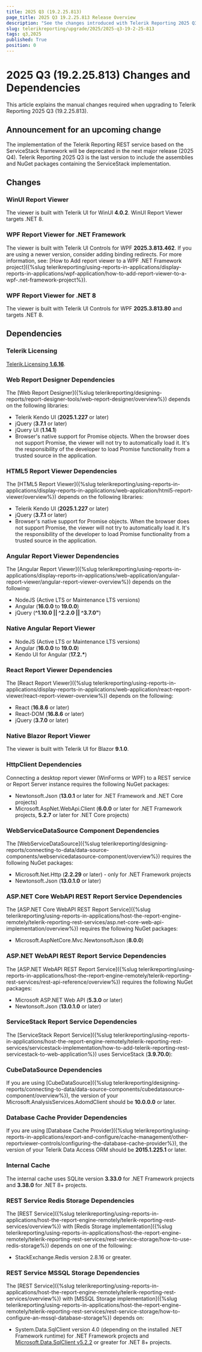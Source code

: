 ```yaml
---
title: 2025 Q3 (19.2.25.813)
page_title: 2025 Q3 19.2.25.813 Release Overview
description: "See the changes introduced with Telerik Reporting 2025 Q3 (19.2.25.813) that should be considered before upgrading, and the 3rd party products & packages this version depends on."
slug: telerikreporting/upgrade/2025/2025-q3-19-2-25-813
tags: q3,2025
published: True
position: 0
---
```


# 2025 Q3 (19.2.25.813) Changes and Dependencies

This article explains the manual changes required when upgrading to Telerik Reporting 2025 Q3 (19.2.25.813).

## Announcement for an upcoming change

The implementation of the Telerik Reporting REST service based on the  ServiceStack framework will be deprecated in the next major release (2025 Q4). Telerik Reporting 2025 Q3 is the last version to include the assemblies and NuGet packages containing the ServiceStack implementation.

## Changes

### WinUI Report Viewer

The viewer is built with Telerik UI for WinUI __4.0.2__. WinUI Report Viewer targets .NET 8.

### WPF Report Viewer for .NET Framework

The viewer is built with Telerik UI Controls for WPF __2025.3.813.462__. If you are using a newer version, consider adding binding redirects. For more information, see: [How to Add report viewer to a WPF .NET Framework project]({%slug telerikreporting/using-reports-in-applications/display-reports-in-applications/wpf-application/how-to-add-report-viewer-to-a-wpf-.net-framework-project%}).

### WPF Report Viewer for .NET 8

The viewer is built with Telerik UI Controls for WPF __2025.3.813.80__ and targets .NET 8.

## Dependencies

### Telerik Licensing

[Telerik.Licensing __1.6.16__](https://www.nuget.org/packages/Telerik.Licensing/1.6.16).

### Web Report Designer Dependencies

The [Web Report Designer]({%slug telerikreporting/designing-reports/report-designer-tools/web-report-designer/overview%}) depends on the following libraries:
* Telerik Kendo UI (__2025.1.227__ or later)
* jQuery (__3.7.1__ or later)
* jQuery UI (__1.14.1__)
* Browser's native support for Promise objects. When the browser does not support Promise, the viewer will not try to automatically load it. It's the responsibility of the developer to load Promise functionality from a trusted source in the application.

### HTML5 Report Viewer Dependencies

The [HTML5 Report Viewer]({%slug telerikreporting/using-reports-in-applications/display-reports-in-applications/web-application/html5-report-viewer/overview%}) depends on the following libraries:

* Telerik Kendo UI (__2025.1.227__ or later)
* jQuery (__3.7.1__ or later)
* Browser's native support for Promise objects. When the browser does not support Promise, the viewer will not try to automatically load it. It's the responsibility of the developer to load Promise functionality from a trusted source in the application.

### Angular Report Viewer Dependencies

The [Angular Report Viewer]({%slug telerikreporting/using-reports-in-applications/display-reports-in-applications/web-application/angular-report-viewer/angular-report-viewer-overview%}) depends on the following:

* NodeJS (Active LTS or Maintenance LTS versions)
* Angular (__16.0.0__ to __19.0.0__)
* jQuery (__^1.10.0 || ^2.2.0 || ^3.7.0"__)

### Native Angular Report Viewer

* NodeJS (Active LTS or Maintenance LTS versions)
* Angular (__16.0.0__ to __19.0.0__)
* Kendo UI for Angular (__17.2.*__)

### React Report Viewer Dependencies

The [React Report Viewer]({%slug telerikreporting/using-reports-in-applications/display-reports-in-applications/web-application/react-report-viewer/react-report-viewer-overview%}) depends on the following:

* React (__16.8.6__ or later)
* React-DOM (__16.8.6__ or later)
* jQuery (__3.7.0__ or later)

### Native Blazor Report Viewer

The viewer is built with Telerik UI for Blazor __9.1.0__.

### HttpClient Dependencies

Connecting a desktop report viewer (WinForms or WPF) to a REST service or Report Server instance requires the following NuGet packages:

* Newtonsoft.Json (__13.0.1__ or later for .NET Framework and .NET Core projects)
* Microsoft.AspNet.WebApi.Client (__6.0.0__ or later for .NET Framework projects, __5.2.7__ or later for .NET Core projects)

### WebServiceDataSource Component Dependencies

The [WebServiceDataSource]({%slug telerikreporting/designing-reports/connecting-to-data/data-source-components/webservicedatasource-component/overview%}) requires the following NuGet packages:

* Microsoft.Net.Http (__2.2.29__ or later) - only for .NET Framework projects 
* Newtonsoft.Json (__13.0.1.0__ or later)

### ASP.NET Core WebAPI REST Report Service Dependencies

The [ASP.NET Core WebAPI REST Report Service]({%slug telerikreporting/using-reports-in-applications/host-the-report-engine-remotely/telerik-reporting-rest-services/asp.net-core-web-api-implementation/overview%}) requires the following NuGet packages:

* Microsoft.AspNetCore.Mvc.NewtonsoftJson (__8.0.0__)
  
### ASP.NET WebAPI REST Report Service Dependencies

The [ASP.NET WebAPI REST Report Service]({%slug telerikreporting/using-reports-in-applications/host-the-report-engine-remotely/telerik-reporting-rest-services/rest-api-reference/overview%}) requires the following NuGet packages:

* Microsoft ASP.NET Web API (__5.3.0__ or later)
* Newtonsoft.Json (__13.0.1.0__ or later)

### ServiceStack Report Service Dependencies

The [ServiceStack Report Service]({%slug telerikreporting/using-reports-in-applications/host-the-report-engine-remotely/telerik-reporting-rest-services/servicestack-implementation/how-to-add-telerik-reporting-rest-servicestack-to-web-application%}) uses ServiceStack (__3.9.70.0__):

### CubeDataSource Dependencies

If you are using [CubeDataSource]({%slug telerikreporting/designing-reports/connecting-to-data/data-source-components/cubedatasource-component/overview%}), the version of your Microsoft.AnalysisServices.AdomdClient should be __10.0.0.0__ or later.

### Database Cache Provider Dependencies

If you are using [Database Cache Provider]({%slug telerikreporting/using-reports-in-applications/export-and-configure/cache-management/other-reportviewer-controls/configuring-the-database-cache-provider%}), the version of your Telerik Data Access ORM should be __2015.1.225.1__ or later.

### Internal Cache

The internal cache uses SQLite version __3.33.0__ for .NET Framework projects and __3.38.0__ for .NET 8+ projects.

### REST Service Redis Storage Dependencies

The [REST Service]({%slug telerikreporting/using-reports-in-applications/host-the-report-engine-remotely/telerik-reporting-rest-services/overview%}) with [Redis Storage implementation]({%slug telerikreporting/using-reports-in-applications/host-the-report-engine-remotely/telerik-reporting-rest-services/rest-service-storage/how-to-use-redis-storage%}) depends on one of the following:

* StackExchange.Redis version 2.8.16 or greater.

### REST Service MSSQL Storage Dependencies

The [REST Service]({%slug telerikreporting/using-reports-in-applications/host-the-report-engine-remotely/telerik-reporting-rest-services/overview%}) with [MSSQL Storage implementation]({%slug telerikreporting/using-reports-in-applications/host-the-report-engine-remotely/telerik-reporting-rest-services/rest-service-storage/how-to-configure-an-mssql-database-storage%}) depends on:

* System.Data.SqlClient version 4.0 (depending on the installed .NET Framework runtime) for .NET Framework projects and [Microsoft.Data.SqlClient v5.2.2](https://www.nuget.org/packages/Microsoft.Data.SqlClient/5.2.2) or greater for .NET 8+ projects.
